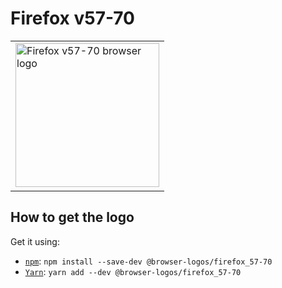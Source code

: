 Firefox v57-70
==============

<!-- markdownlint-disable line-length no-inline-html -->
<table>
    <tr height=240>
        <td>
            <a href="https://github.com/alrra/browser-logos/tree/9358a054dda5822af658d1f16f20df4fbf3801f2/src/archive/firefox_57-70">
                <img width=230 src="https://raw.githubusercontent.com/alrra/browser-logos/9358a054dda5822af658d1f16f20df4fbf3801f2/src/archive/firefox_57-70/firefox_57-70_512x512.png" alt="Firefox v57-70 browser logo">
            </a>
        </td>
    </tr>
</table>
<!-- markdownlint-enable line-length no-inline-html -->

How to get the logo
-------------------

Get it using:

* [`npm`][npm]: `npm install --save-dev @browser-logos/firefox_57-70`
* [`Yarn`][yarn]: `yarn add --dev @browser-logos/firefox_57-70`

<!-- Link labels: -->

[npm]: https://www.npmjs.com/
[yarn]: https://yarnpkg.com/
